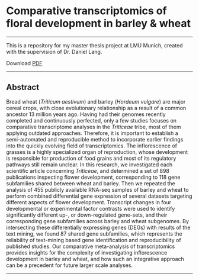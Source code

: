 #  Comparative transcriptomics of floral development in barley & wheat
***
This is a repository for my master thesis project at LMU Munich, created with the supervision of Dr. Daniel Lang.

Download [PDF](https://github.com/vanda-marosi/master_thesis)
***
## Abstract
Bread wheat (*Triticum aestivum*) and barley (*Hordeum vulgare*) are major cereal crops, with close evolutionary relationship as a result of a common ancestor 13 million years ago. Having had their genomes recently completed and continuously perfected, only a few studies focuses on comparative transcriptome analyses in the *Triticeae* tribe, most of them applying outdated approaches. Therefore, it is important to establish a semi-automated and reproducible method to incorporate earlier findings into the quickly evolving field of transcriptomics. The inflorescence of grasses is a highly specialized organ of reproduction, whose development is responsible for production of food grains and most of its regulatory pathways still remain unclear. In this research, we investigated each scientific article concerning *Triticeae*, and determined a set of 898 publications inspecting flower development, corresponding to 118 gene subfamilies shared between wheat and barley. Then we repeated the analysis of 455 publicly available RNA-seq samples of barley and wheat to perform combined differential gene expression of several datasets targeting different aspects of flower development. Transcript changes in four developmental or experimental factor contrasts were used to identify significantly different up-, or down-regulated gene-sets, and their corresponding gene subfamilies across barley and wheat subgenomes. By intersecting these differentially expressing genes (DEGs) with results of the text mining, we found 87 shared gene subfamilies, which represents the reliability of text-mining based gene identification and reproducibility of published studies. Our comparative meta-analysis of transcriptomics provides insights for the complexity of investigating inflorescence development in barley and wheat, and how such an integrative approach can be a precedent for future larger scale analyses.
***


